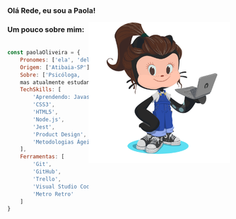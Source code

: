 ### Olá Rede, eu sou a Paola!


<img align='right' src="perfil.png" width="320px">
 
<div align="left">
  
 ### **Um pouco sobre mim:** 

```javascript

const paolaOliveira = {
    Pronomes: ['ela', 'dela'],
    Origem: ['Atibaia-SP'],
    Sobre: ['Psicóloga, 
    mas atualmente estudante Front-end pela Laboratoria, da turma SAP009'],
    TechSkills: [
        'Aprendendo: Javascript',
        'CSS3',
        'HTML5',
        'Node.js',
        'Jest',
        'Product Design',
        'Metodologias Ágeis'
    ],
    Ferramentas: [
        'Git',
        'GitHub',
        'Trello',
        'Visual Studio Code',
        'Metro Retro'
    ]
}

``` 
</div>

